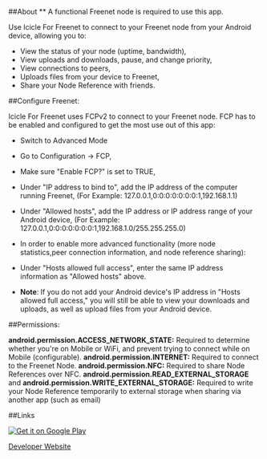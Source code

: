 ##About
 ** A functional Freenet node is required to use this app.

Use Icicle For Freenet to connect to your Freenet node from your Android device, allowing you to:
- View the status of your node (uptime, bandwidth),
- View uploads and downloads, pause, and change priority,
- View connections to peers,
- Uploads files from your device to Freenet,
- Share your Node Reference with friends.

##Configure Freenet:

Icicle For Freenet uses FCPv2 to connect to your Freenet node. FCP has to be enabled and configured to get the most use out of this app:

* Switch to Advanced Mode
* Go to Configuration -> FCP,
* Make sure "Enable FCP?" is set to TRUE,
* Under "IP address to bind to", add the IP address of the computer running Freenet,
(For Example: 127.0.0.1,0:0:0:0:0:0:0:1,192.168.1.1)
* Under "Allowed hosts", add the IP address or IP address range of your Android device,
(For Example: 127.0.0.1,0:0:0:0:0:0:0:1,192.168.1.0/255.255.255.0)
* In order to enable more advanced functionality (more node statistics,peer connection information, and node reference sharing):
* Under "Hosts allowed full access", enter the same IP address information as "Allowed hosts" above.

* **Note**: If you do not add your Android device's IP address in "Hosts allowed full access," you will still be able to view your downloads and uploads, as well as upload files from your Android device.

##Permissions:

**android.permission.ACCESS_NETWORK_STATE:** Required to determine whether you're on Mobile or WiFi, and prevent trying to connect while on Mobile (configurable).
**android.permission.INTERNET:** Required to connect to the Freenet Node.
**android.permission.NFC:** Required to share Node References over NFC.
**android.permission.READ_EXTERNAL_STORAGE** and
**android.permission.WRITE_EXTERNAL_STORAGE:** Required to write your Node Reference temporarily to external storage when sharing via another app (such as email)

##Links

[![Get it on Google Play](https://developer.android.com/images/brand/en_generic_rgb_wo_60.png)](https://play.google.com/store/apps/details?id=co.loubo.icicle)

[Developer Website](http://loubo.co/icicle)
